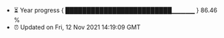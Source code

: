 - ⏳ Year progress { █████████████████████████▁▁▁▁▁ } 86.46 %
- ⏰ Updated on Fri, 12 Nov 2021 14:19:09 GMT

